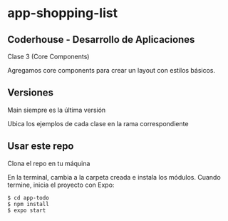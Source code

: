 # app-shopping-list

## Coderhouse - Desarrollo de Aplicaciones

Clase 3 (Core Components)

Agregamos core components para crear un layout con estilos básicos.

## Versiones

Main siempre es la última versión

Ubica los ejemplos de cada clase en la rama correspondiente

## Usar este repo

Clona el repo en tu máquina

En la terminal, cambia a la carpeta creada e instala los módulos. Cuando termine, inicia el proyecto con Expo:

```
$ cd app-todo
$ npm install
$ expo start
```
